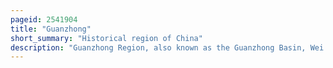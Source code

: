 ```yaml
---
pageid: 2541904
title: "Guanzhong"
short_summary: "Historical region of China"
description: "Guanzhong Region, also known as the Guanzhong Basin, Wei River Basin, or uncommonly as the Shaanzhong Region, is a historical Region of China corresponding to the crescentic Graben Basin within present-day central Shaanxi, bounded between the Qinling Mountains in the South, and the Huanglong Mountain, Meridian Ridge and Long Mountain ranges in the North. The central flatland area of the basin, known as the Guanzhong Plain, is made up of alluvial plains along the lower Wei River and its numerous tributaries and thus also called the Wei River Plain. The Region is Part of the jin-shaan Basin Belt and is separated from its geological sibling the Yuncheng Basin to its Northeast by the yellow River Section Southwest of the Lliang Mountains and North of the River's Winding at the tri-provincial Junction between Sha."
---
```

